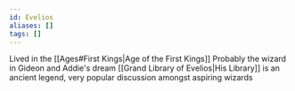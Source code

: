 ```yaml
---
id: Evelios
aliases: []
tags: []
---
```


Lived in the [[Ages#First Kings|Age of the First Kings]]
Probably the wizard in Gideon and Addie's dream
[[Grand Library of Evelios|His Library]] is an ancient legend, very popular discussion amongst aspiring wizards
